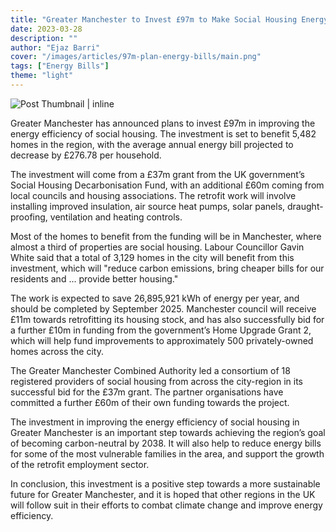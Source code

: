 ```yaml
---
title: "Greater Manchester to Invest £97m to Make Social Housing Energy Efficient"
date: 2023-03-28
description: ""
author: "Ejaz Barri"
cover: "/images/articles/97m-plan-energy-bills/main.png"
tags: ["Energy Bills"]
theme: "light"
---
```


![Post Thumbnail | inline](/images/articles/97m-plan-energy-bills/main.png)

Greater Manchester has announced plans to invest £97m in improving the energy efficiency of social housing. The investment is set to benefit 5,482 homes in the region, with the average annual energy bill projected to decrease by £276.78 per household.

The investment will come from a £37m grant from the UK government’s Social Housing Decarbonisation Fund, with an additional £60m coming from local councils and housing associations. The retrofit work will involve installing improved insulation, air source heat pumps, solar panels, draught-proofing, ventilation and heating controls.

Most of the homes to benefit from the funding will be in Manchester, where almost a third of properties are social housing. Labour Councillor Gavin White said that a total of 3,129 homes in the city will benefit from this investment, which will "reduce carbon emissions, bring cheaper bills for our residents and ... provide better housing."

The work is expected to save 26,895,921 kWh of energy per year, and should be completed by September 2025. Manchester council will receive £11m towards retrofitting its housing stock, and has also successfully bid for a further £10m in funding from the government’s Home Upgrade Grant 2, which will help fund improvements to approximately 500 privately-owned homes across the city.

The Greater Manchester Combined Authority led a consortium of 18 registered providers of social housing from across the city-region in its successful bid for the £37m grant. The partner organisations have committed a further £60m of their own funding towards the project.

The investment in improving the energy efficiency of social housing in Greater Manchester is an important step towards achieving the region’s goal of becoming carbon-neutral by 2038. It will also help to reduce energy bills for some of the most vulnerable families in the area, and support the growth of the retrofit employment sector.

In conclusion, this investment is a positive step towards a more sustainable future for Greater Manchester, and it is hoped that other regions in the UK will follow suit in their efforts to combat climate change and improve energy efficiency.